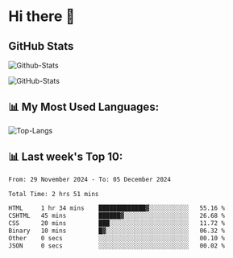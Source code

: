 # Hi there 👋

## GitHub Stats
![Github-Stats](https://github-readme-stats-sigma-five.vercel.app/api?username=ltorson&show_icons=true&theme=radical&count_private=true&show=reviews,discussions_started,discussions_answered,prs_merged,prs_merged_percentage)

![GitHub-Stats](https://github-readme-stats.vercel.app/api/wakatime?username=LeeTorson&theme=synthwave&size_weight=0.5&count_weight=0.5&title_color=36F9F6&langs_count=10&count_private=true)

## 📊 My Most Used Languages:
![Top-Langs](https://github-readme-stats-sigma-five.vercel.app/api/top-langs/?username=LTorson&layout=compact&langs_count=10)


## 📊 Last week's Top 10:
<!--START_SECTION:waka-->

```txt
From: 29 November 2024 - To: 05 December 2024

Total Time: 2 hrs 51 mins

HTML     1 hr 34 mins    █████████████▓░░░░░░░░░░░   55.16 %
CSHTML   45 mins         ██████▓░░░░░░░░░░░░░░░░░░   26.68 %
CSS      20 mins         ███░░░░░░░░░░░░░░░░░░░░░░   11.72 %
Binary   10 mins         █▓░░░░░░░░░░░░░░░░░░░░░░░   06.32 %
Other    0 secs          ░░░░░░░░░░░░░░░░░░░░░░░░░   00.10 %
JSON     0 secs          ░░░░░░░░░░░░░░░░░░░░░░░░░   00.02 %
```

<!--END_SECTION:waka-->
